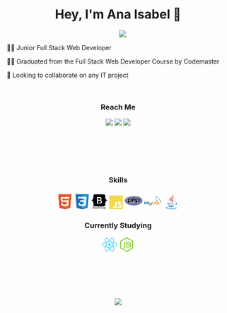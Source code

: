 <h1 align="center">Hey, I'm Ana Isabel 👋</h1>

<div> 
  <img src="https://mir-s3-cdn-cf.behance.net/project_modules/disp/601014116770475.6068beff4640a.gif" width="250px" align="right">

<br>
  <p>👨‍💻 Junior Full Stack Web Developer</p>
  <p>👨‍🎓 Graduated from the Full Stack Web Developer Course by Codemaster</p>
  <p>👯 Looking to collaborate on any IT project</p>

</div>
<br>
<div align="center">
    <h3>Reach Me</h3>
  <a href = "mailto:rocha97anaisabel@gmail.com"><img src="https://img.shields.io/badge/-Gmail-red?style=for-the-badge&logo=gmail&logoColor=white" target="_blank"></a>
  <a href = "https://www.anaisabelrocha.pt/"><img src="https://img.shields.io/badge/Portfolio-orange?style=for-the-badge&logo=google%20home&logoColor=white" target="_blank"></a>
  <a href = "https://www.linkedin.com/in/ana-isabel-rocha-38a478280/"><img src="https://img.shields.io/badge/linkedin-%230077B5.svg?style=for-the-badge&logo=linkedin&logoColor=white" target="_blank"></a>

</div>

<br><h1> </h1><br>

<div align="center">
    <h3>Skills</h3>
    <img src="https://github.com/devicons/devicon/blob/master/icons/html5/html5-original.svg" width="35px" />
    <img src="https://github.com/devicons/devicon/blob/master/icons/css3/css3-original.svg" width="35px" />
    <img src="https://github.com/devicons/devicon/blob/master/icons/bootstrap/bootstrap-plain-wordmark.svg" width="35px" />
    <img src="https://github.com/devicons/devicon/blob/master/icons/javascript/javascript-plain.svg" width="32px"  />
    <img src="https://github.com/devicons/devicon/blob/master/icons/php/php-original.svg" width="40px" />
    <img src="https://github.com/devicons/devicon/blob/master/icons/mysql/mysql-original-wordmark.svg" width="40px" />
    <img src="https://github.com/devicons/devicon/blob/master/icons/java/java-original.svg" width="35px" />
</div>

<div align="center">
  <h3>Currently Studying</h3>
  <img src="https://github.com/devicons/devicon/blob/master/icons/react/react-original.svg" width="35px" />
  <img src="https://github.com/devicons/devicon/blob/master/icons/nodejs/nodejs-plain.svg" width="35px" />
</div>

<br><h1> </h1><br>

<div align="center">
  <img src="https://github-readme-stats.vercel.app/api/top-langs/?username=anaimr97&theme=aura&layout=donut">
</div>







<!-- - 👋 Hi, I’m Ana Isabel
- 👀 I’m interested in ...
- 🌱 I’m currently learning ...
- 💞️ I’m looking to collaborate on ...
- 📫 How to reach me ... -->

<!---
anaimr97/anaimr97 is a ✨ special ✨ repository because its `README.md` (this file) appears on your GitHub profile.
You can click the Preview link to take a look at your changes.
--->
